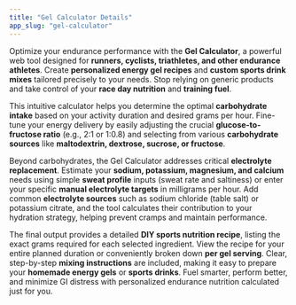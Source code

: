 ```yaml
---
title: "Gel Calculator Details"
app_slug: "gel-calculator"
---
```



Optimize your endurance performance with the **Gel Calculator**, a powerful web tool designed for **runners, cyclists, triathletes, and other endurance athletes**. Create **personalized energy gel recipes** and **custom sports drink mixes** tailored precisely to your needs. Stop relying on generic products and take control of your **race day nutrition** and **training fuel**.

This intuitive calculator helps you determine the optimal **carbohydrate intake** based on your activity duration and desired grams per hour. Fine-tune your energy delivery by easily adjusting the crucial **glucose-to-fructose ratio** (e.g., 2:1 or 1:0.8) and selecting from various **carbohydrate sources** like **maltodextrin, dextrose, sucrose, or fructose**.

Beyond carbohydrates, the Gel Calculator addresses critical **electrolyte replacement**. Estimate your **sodium, potassium, magnesium, and calcium** needs using simple **sweat profile** inputs (sweat rate and saltiness) or enter your specific **manual electrolyte targets** in milligrams per hour. Add common **electrolyte sources** such as sodium chloride (table salt) or potassium citrate, and the tool calculates their contribution to your hydration strategy, helping prevent cramps and maintain performance.

The final output provides a detailed **DIY sports nutrition recipe**, listing the exact grams required for each selected ingredient. View the recipe for your entire planned duration or conveniently broken down **per gel serving**. Clear, step-by-step **mixing instructions** are included, making it easy to prepare your **homemade energy gels** or **sports drinks**. Fuel smarter, perform better, and minimize GI distress with personalized endurance nutrition calculated just for you.
